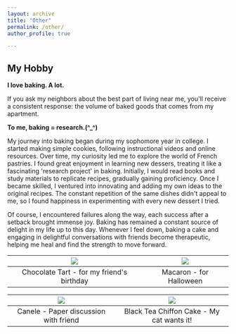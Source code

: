 ```yaml
---
layout: archive
title: "Other"
permalink: /other/
author_profile: true

---
```

## My Hobby ##

**I love baking. A lot.**

If you ask my neighbors about the best part of living near me, you'll receive a consistent response: the volume of baked goods that comes from my apartment.

**To me, baking = research.(^_^)**

My journey into baking began during my sophomore year in college. I started making simple cookies, following instructional videos and online resources. Over time, my curiosity led me to explore the world of French pastries. I found great enjoyment in learning new dessers, treating it like a fascinating 'research project' in baking. Initially, I would read books and study materials to replicate recipes, gradually gaining proficiency. Once I became skilled, I ventured into innovating and adding my own ideas to the original recipes. The constant repetition of the same dishes didn't appeal to me, so I found happiness in experimenting with every new dessert I tried. 

Of course, I encountered failures along the way, each success after a setback brought immense joy. Baking has remained a constant source of delight in my life up to this day.  Whenever I feel down, baking a cake and engaging in delightful conversations with friends become therapeutic, helping me heal and find the strength to move forward.


|![](/yushangw/images/baking/Chocolatetart.JPG) | ![](/yushangw/images/baking/macaron3.jpg)|
|:-:|:-:|
|Chocolate Tart - for my friend's birthday| Macaron - for Halloween |

|![](/yushangw/images/baking/canele.JPG) | ![](/yushangw/images/baking/blacktea.jpg)|
|:-:|:-:|
| Canele - Paper discussion with friend |Black Tea Chiffon Cake - My cat wants it! |
